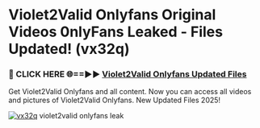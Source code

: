# Violet2Valid Onlyfans Original Videos 0nlyFans Leaked - Files Updated! (vx32q)

<h3>🔴 CLICK HERE 🌐==►► <a href="https://tinyurl.com/4seja8ks" rel="nofollow">Violet2Valid Onlyfans Updated Files</a></h3>

Get Violet2Valid Onlyfans and all content. Now you can access all videos and pictures of Violet2Valid Onlyfans. New Updated Files 2025!

[![vx32q](https://i.imgur.com/EWjZXRe.gif)](https://tinyurl.com/4seja8ks)
violet2valid onlyfans leak